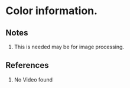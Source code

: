 # Color information.

## Notes
1. This is needed may be for image processing.


## References

1. No Video found

